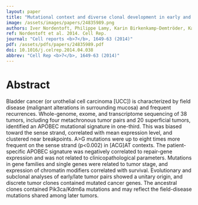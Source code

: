 ```yaml
---
layout: paper
title: "Mutational context and diverse clonal development in early and late bladder cancer."
image: /assets/images/papers/24835989.png
authors: Iver Nordentoft, Philippe Lamy, Karin Birkenkamp-Demtröder, Karey Shumansky, Søren Vang, Henrik Hornshøj, Malene Juul, Palle Villesen, Jakob Hedegaard, Andrew Roth, Kasper Thorsen, Søren Høyer, Michael Borre, Thomas Reinert, Niels Fristrup, Lars Dyrskjøt, Sohrab Shah, Jakob Skou Pedersen, Torben F Ørntoft
ref: Nordentoft et al. 2014. Cell Rep.
journal: "Cell reports <b>7</b>, 1649-63 (2014)"
pdf: /assets/pdfs/papers/24835989.pdf
doi: 10.1016/j.celrep.2014.04.038
abbrev: "Cell Rep <b>7</b>, 1649-63 (2014)"
---
```


# Abstract

Bladder cancer (or urothelial cell carcinoma [UCC]) is characterized by field disease (malignant alterations in surrounding mucosa) and frequent recurrences. Whole-genome, exome, and transcriptome sequencing of 38 tumors, including four metachronous tumor pairs and 20 superficial tumors, identified an APOBEC mutational signature in one-third. This was biased toward the sense strand, correlated with mean expression level, and clustered near breakpoints. A>G mutations were up to eight times more frequent on the sense strand (p<0.002) in [ACG]AT contexts. The patient-specific APOBEC signature was negatively correlated to repair-gene expression and was not related to clinicopathological parameters. Mutations in gene families and single genes were related to tumor stage, and expression of chromatin modifiers correlated with survival. Evolutionary and subclonal analyses of early/late tumor pairs showed a unitary origin, and discrete tumor clones contained mutated cancer genes. The ancestral clones contained Pik3ca/Kdm6a mutations and may reflect the field-disease mutations shared among later tumors.

